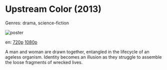 # Upstream Color (2013)

Genres: drama, science-fiction

![poster](http://image.tmdb.org/t/p/w500/ckbUVwa9r7h348upwiRvjpl4sQp.jpg)

en:
  [720p](magnet:?xt=urn:btih:528422E76B8D9DA2BC018142D1A4915820525136&tr=udp://glotorrents.pw:6969/announce&tr=udp://tracker.opentrackr.org:1337/announce&tr=udp://torrent.gresille.org:80/announce&tr=udp://tracker.openbittorrent.com:80&tr=udp://tracker.coppersurfer.tk:6969&tr=udp://tracker.leechers-paradise.org:6969&tr=udp://p4p.arenabg.ch:1337&tr=udp://tracker.internetwarriors.net:1337)
  [1080p](magnet:?xt=urn:btih:9B1FDD0309EC047837FEA2DE3DB4AB81CA6EC402&tr=udp://glotorrents.pw:6969/announce&tr=udp://tracker.opentrackr.org:1337/announce&tr=udp://torrent.gresille.org:80/announce&tr=udp://tracker.openbittorrent.com:80&tr=udp://tracker.coppersurfer.tk:6969&tr=udp://tracker.leechers-paradise.org:6969&tr=udp://p4p.arenabg.ch:1337&tr=udp://tracker.internetwarriors.net:1337)
  


A man and woman are drawn together, entangled in the lifecycle of an ageless organism. Identity becomes an illusion as they struggle to assemble the loose fragments of wrecked lives.